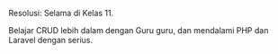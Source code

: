Resolusi:
Selama di Kelas 11.

Belajar CRUD lebih dalam dengan Guru guru, dan mendalami PHP dan Laravel dengan serius.
